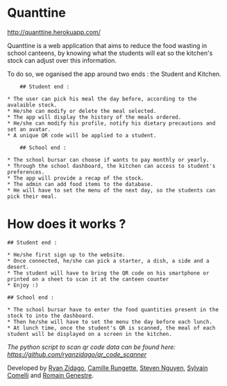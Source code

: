 # Quanttine

http://quanttine.herokuapp.com/

Quanttine is a web application that aims to reduce the food wasting in school canteens, by knowing what the students will eat so the kitchen's stock can adjust over this information.

To do so, we oganised the app around two ends : the Student and Kitchen.

		## Student end :

	* The user can pick his meal the day before, according to the avalaible stock.
	* He/she can modify or delete the meal selected.
	* The app will display the history of the meals ordered.
	* He/she can modify his profile, notify his dietary precautions and set an avatar.
	* A unique QR code will be applied to a student.

		## School end :

	* The school bursar can choose if wants to pay monthly or yearly.
	* Through the school dashboard, the kitchen can access to student's preferences.
	* The app will provide a recap of the stock.
	* The admin can add food items to the database.
	* He will have to set the menu of the next day, so the students can pick their meal.

# How does it works ?

	## Student end :

	* He/she first sign up to the website.
	* Once connected, he/she can pick a starter, a dish, a side and a desert.
	* The student will have to bring the QR code on his smartphone or printed on a sheet to scan it at the canteen counter
	* Enjoy :)

	## School end :

	* The school bursar have to enter the food quantities present in the stock to into the dashboard.
	* Then he/she will have to set the menu the day before each lunch.
	* At lunch time, once the student's QR is scanned, the meal of each student will be displayed on a screen in the kitchen. 


*The python script to scan qr code data can be found here: https://github.com/ryanzidago/qr_code_scanner*


Developed by [Ryan Zidago](https://github.com/ryanzidago/), [Camille Rungette](https://github.com/CamilleRungette/), [Steven Nguyen](https://github.com/vxnsteven/), [Sylvain Comelli](https://github.com/LKF92/) and [Romain Genestre](https://github.com/Ramoin/).


